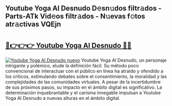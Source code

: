## Youtube Yoga Al Desnudo D𝚎sn𝚞dos filtr𝚊dos - Parts-ATk Vid𝚎os filtr𝚊dos - N𝚞evas f𝚘tos atr𝚊ctivas VQEjn

# <h2><a href="http://mb74uh.tromn.icu/?c=Youtube+Yoga+Al+Desnudo">🔗👉👉👉 Youtube Yoga Al Desnudo 🔗🔗</a></h2>

[![Youtube Yoga Al Desnudo nuevo](https://i.imgur.com/pEAQMta.gif)](http://mb74uh.tromn.icu/?c=Youtube+Yoga+Al+Desnudo)
Youtube Yoga Al Desnudo, un personaje intrigante y polémico, elude la definición fácil. Su método poco convencional de interactuar con el público en línea ha atraído y ofendido a los críticos, estimulando debates sobre el consentimiento, la moralidad y las complejidades de las comunidades virtuales. A pesar de la incertidumbre de sus próximos pasos, su impacto en el ámbito digital es significativo. La determinación inquebrantable y el carisma innegable impulsan a Youtube Yoga Al Desnudo a nuevas alturas en el ámbito digital.

